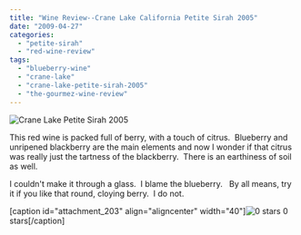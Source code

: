 ```yaml
---
title: "Wine Review--Crane Lake California Petite Sirah 2005"
date: "2009-04-27"
categories: 
  - "petite-sirah"
  - "red-wine-review"
tags: 
  - "blueberry-wine"
  - "crane-lake"
  - "crane-lake-petite-sirah-2005"
  - "the-gourmez-wine-review"
---
```


![](http://www.rebeccagomezfarrell.com/gourmez/photos/IMG_2135forblog.jpg "Crane Lake Petite Sirah 2005")

This red wine is packed full of berry, with a touch of citrus.  Blueberry and unripened blackberry are the main elements and now I wonder if that citrus was really just the tartness of the blackberry.  There is an earthiness of soil as well.

I couldn't make it through a glass.  I blame the blueberry.   By all means, try it if you like that round, cloying berry.  I do not.

\[caption id="attachment\_203" align="aligncenter" width="40"\]![0 stars](http://www.rebeccagomezfarrell.com/wp-content/uploads/2009/04/rating_mushroom1.gif "rating_mushroom1") 0 stars\[/caption\]
